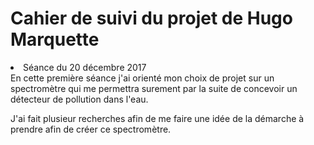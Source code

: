 Cahier de suivi du projet de Hugo Marquette
==
<li>Séance du 20 décembre 2017</li>
En cette première séance j'ai orienté mon choix de projet sur un spectromètre qui me permettra surement par la suite de concevoir un détecteur de pollution dans l'eau.

J'ai fait plusieur recherches afin de me faire une idée de la démarche à prendre afin de créer ce spectromètre.
